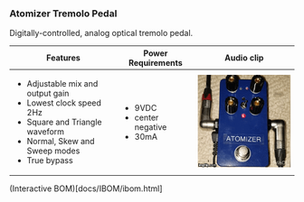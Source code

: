 ### Atomizer Tremolo Pedal

Digitally-controlled, analog optical tremolo pedal.

| Features | Power Requirements | Audio clip |
|--------|------------------|:----------:|
|<ul><li>Adjustable mix and output gain</li><li>Lowest clock speed 2Hz</li><li>Square and Triangle waveform</li><li>Normal, Skew and Sweep modes</li><li>True bypass</li></ul>|<ul><li>9VDC</li><li>center negative</li><li>30mA</li></ul>|[![Watch the demo](docs/Atomizer.gif)](https://www.instagram.com/p/BsmGDgeASrn/)|

(Interactive BOM)[docs/IBOM/ibom.html]
